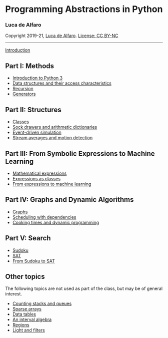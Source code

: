# Programming Abstractions in Python
### Luca de Alfaro
Copyright 2019-21, [Luca de Alfaro](https://luca.dealfaro.com). [License: CC BY-NC](https://creativecommons.org/licenses/by-nc/4.0/)

-----

[Introduction](introduction.html)

## Part I: Methods

* [Introduction to Python 3](0_introduction_to_python_3.html)
* [Data structures and their access characteristics](1_1_data_structures.html)
* [Recursion](1_2_recursion.html)
* [Generators](1_3_generators.html)

## Part II: Structures

* [Classes](2_1_classes.html) 
* [Sock drawers and arithmetic dictionaries](2_2_sock_drawers.html)
* [Event-driven simulation](2_3_event_driven_simulation.html)
* [Stream averages and motion detection](2_5_stream_averages_and_motion_detection.html)

## Part III: From Symbolic Expressions to Machine Learning

* [Mathematical expressions](3_1_mathematical_expressions.html)
* [Expressions as classes](3_2_expressions_as_classes.html)
* [From expressions to machine learning](3_3_from_expressions_to_machine_learning.html)

## Part IV: Graphs and Dynamic Algorithms

* [Graphs](4_1_graphs.html)
* [Scheduling with dependencies](4_2_scheduling_with_dependencies.html)
* [Cooking times and dynamic programming](4_3_cooking_times_and_dynamic_programming.html)

## Part V: Search

* [Sudoku]()
* [SAT]()
* [From Sudoku to SAT]()

## Other topics

The following topics are not used as part of the class, but may be of general interest. 

* [Counting stacks and queues]()
* [Sparse arrays]()
* [Data tables]()
* [An interval algebra]()
* [Regions]()
* [Light and filters]()


